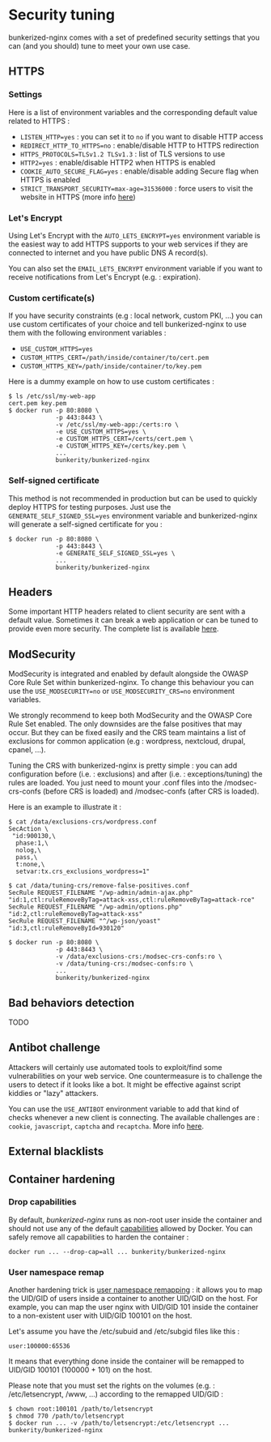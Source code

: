 # Security tuning

bunkerized-nginx comes with a set of predefined security settings that you can (and you should) tune to meet your own use case.

## HTTPS

### Settings

Here is a list of environment variables and the corresponding default value related to HTTPS :
- `LISTEN_HTTP=yes` : you can set it to `no` if you want to disable HTTP access
- `REDIRECT_HTTP_TO_HTTPS=no` : enable/disable HTTP to HTTPS redirection
- `HTTPS_PROTOCOLS=TLSv1.2 TLSv1.3` : list of TLS versions to use
- `HTTP2=yes` : enable/disable HTTP2 when HTTPS is enabled
- `COOKIE_AUTO_SECURE_FLAG=yes` : enable/disable adding Secure flag when HTTPS is enabled
- `STRICT_TRANSPORT_SECURITY=max-age=31536000` : force users to visit the website in HTTPS (more info [here](https://developer.mozilla.org/en-US/docs/Web/HTTP/Headers/Content-Security-Policy))

### Let's Encrypt

Using Let's Encrypt with the `AUTO_LETS_ENCRYPT=yes` environment variable is the easiest way to add HTTPS supports to your web services if they are connected to internet and you have public DNS A record(s).

You can also set the `EMAIL_LETS_ENCRYPT` environment variable if you want to receive notifications from Let's Encrypt (e.g. : expiration).

### Custom certificate(s)

If you have security constraints (e.g : local network, custom PKI, ...) you can use custom certificates of your choice and tell bunkerized-nginx to use them with the following environment variables :
- `USE_CUSTOM_HTTPS=yes`
- `CUSTOM_HTTPS_CERT=/path/inside/container/to/cert.pem`
- `CUSTOM_HTTPS_KEY=/path/inside/container/to/key.pem`

Here is a dummy example on how to use custom certificates : 

```shell
$ ls /etc/ssl/my-web-app
cert.pem key.pem
$ docker run -p 80:8080 \
             -p 443:8443 \
             -v /etc/ssl/my-web-app:/certs:ro \
             -e USE_CUSTOM_HTTPS=yes \
             -e CUSTOM_HTTPS_CERT=/certs/cert.pem \
             -e CUSTOM_HTTPS_KEY=/certs/key.pem \
             ...
             bunkerity/bunkerized-nginx
```

### Self-signed certificate

This method is not recommended in production but can be used to quickly deploy HTTPS for testing purposes. Just use the `GENERATE_SELF_SIGNED_SSL=yes` environment variable and bunkerized-nginx will generate a self-signed certificate for you :
```shell
$ docker run -p 80:8080 \
             -p 443:8443 \
             -e GENERATE_SELF_SIGNED_SSL=yes \
             ...
             bunkerity/bunkerized-nginx
```

## Headers

Some important HTTP headers related to client security are sent with a default value. Sometimes it can break a web application or can be tuned to provide even more security. The complete list is available [here](#TODO).

## ModSecurity

ModSecurity is integrated and enabled by default alongside the OWASP Core Rule Set within bunkerized-nginx. To change this behaviour you can use the `USE_MODSECURITY=no` or `USE_MODSECURITY_CRS=no` environment variables.

We strongly recommend to keep both ModSecurity and the OWASP Core Rule Set enabled. The only downsides are the false positives that may occur. But they can be fixed easily and the CRS team maintains a list of exclusions for common application (e.g : wordpress, nextcloud, drupal, cpanel, ...).

Tuning the CRS with bunkerized-nginx is pretty simple : you can add configuration before (i.e. : exclusions) and after (i.e. : exceptions/tuning) the rules are loaded. You just need to mount your .conf files into the /modsec-crs-confs (before CRS is loaded) and /modsec-confs (after CRS is loaded).

Here is an example to illustrate it :

```shell
$ cat /data/exclusions-crs/wordpress.conf
SecAction \
 "id:900130,\
  phase:1,\
  nolog,\
  pass,\
  t:none,\
  setvar:tx.crs_exclusions_wordpress=1"

$ cat /data/tuning-crs/remove-false-positives.conf
SecRule REQUEST_FILENAME "/wp-admin/admin-ajax.php" "id:1,ctl:ruleRemoveByTag=attack-xss,ctl:ruleRemoveByTag=attack-rce"
SecRule REQUEST_FILENAME "/wp-admin/options.php" "id:2,ctl:ruleRemoveByTag=attack-xss"
SecRule REQUEST_FILENAME "^/wp-json/yoast" "id:3,ctl:ruleRemoveById=930120"

$ docker run -p 80:8080 \
             -p 443:8443 \
             -v /data/exclusions-crs:/modsec-crs-confs:ro \
             -v /data/tuning-crs:/modsec-confs:ro \
             ...
             bunkerity/bunkerized-nginx
```

## Bad behaviors detection

TODO

## Antibot challenge

Attackers will certainly use automated tools to exploit/find some vulnerabilities on your web service. One countermeasure is to challenge the users to detect if it looks like a bot. It might be effective against script kiddies or "lazy" attackers.

You can use the `USE_ANTIBOT` environment variable to add that kind of checks whenever a new client is connecting. The available challenges are : `cookie`, `javascript`, `captcha` and `recaptcha`. More info [here](#TODO).

## External blacklists

## Container hardening

### Drop capabilities
By default, *bunkerized-nginx* runs as non-root user inside the container and should not use any of the default [capabilities](https://docs.docker.com/engine/security/#linux-kernel-capabilities) allowed by Docker. You can safely remove all capabilities to harden the container :

```shell
docker run ... --drop-cap=all ... bunkerity/bunkerized-nginx
```

### User namespace remap
Another hardening trick is [user namespace remapping](https://docs.docker.com/engine/security/userns-remap/) : it allows you to map the UID/GID of users inside a container to another UID/GID on the host. For example, you can map the user nginx with UID/GID 101 inside the container to a non-existent user with UID/GID 100101 on the host.

Let's assume you have the /etc/subuid and /etc/subgid files like this :  
```
user:100000:65536
```
It means that everything done inside the container will be remapped to UID/GID 100101 (100000 + 101) on the host.

Please note that you must set the rights on the volumes (e.g. : /etc/letsencrypt, /www, ...) according to the remapped UID/GID :  
```shell
$ chown root:100101 /path/to/letsencrypt
$ chmod 770 /path/to/letsencrypt
$ docker run ... -v /path/to/letsencrypt:/etc/letsencrypt ... bunkerity/bunkerized-nginx
```
